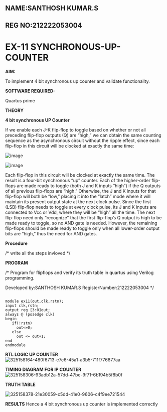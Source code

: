 
## NAME:SANTHOSH KUMAR.S
## REG NO:212222053004
# EX-11 SYNCHRONOUS-UP-COUNTER

**AIM:**

To implement 4 bit synchronous up counter and validate functionality.

**SOFTWARE REQUIRED:**

Quartus prime

**THEORY**

**4 bit synchronous UP Counter**

If we enable each J-K flip-flop to toggle based on whether or not all preceding flip-flop outputs (Q) are “high,” we can obtain the same counting sequence as the asynchronous circuit without the ripple effect, since each flip-flop in this circuit will be clocked at exactly the same time:

![image](https://github.com/naavaneetha/SYNCHRONOUS-UP-COUNTER/assets/154305477/d5db3fa0-e413-404c-b80e-b2f39d82e7e8)


![image](https://github.com/naavaneetha/SYNCHRONOUS-UP-COUNTER/assets/154305477/52cb61eb-d04b-442d-810c-31185a68410b)

Each flip-flop in this circuit will be clocked at exactly the same time.
The result is a four-bit synchronous “up” counter. Each of the higher-order flip-flops are made ready to toggle (both J and K inputs “high”) if the Q outputs of all previous flip-flops are “high.”
Otherwise, the J and K inputs for that flip-flop will both be “low,” placing it into the “latch” mode where it will maintain its present output state at the next clock pulse.
Since the first (LSB) flip-flop needs to toggle at every clock pulse, its J and K inputs are connected to Vcc or Vdd, where they will be “high” all the time.
The next flip-flop need only “recognize” that the first flip-flop’s Q output is high to be made ready to toggle, so no AND gate is needed.
However, the remaining flip-flops should be made ready to toggle only when all lower-order output bits are “high,” thus the need for AND gates.

**Procedure**

/* write all the steps invloved */

**PROGRAM**

/* Program for flipflops and verify its truth table in quartus using Verilog programming. 

Developed by:SANTHOSH KUMAR.S
RegisterNumber:212222053004
*/

```

module ex11(out,clk,rstn);
input clk,rstn;
output reg [3:0]out;
always @ (posedge clk)
begin
   if(!rstn)
     out<=0;
   else 
     out <= out+1;
end
endmodule

```

**RTL LOGIC UP COUNTER**
![325158164-480f6713-e7c6-45a1-a3b5-711f776877aa](https://github.com/velupradeep/SYNCHRONOUS-UP-COUNTER/assets/150329341/eb77cb31-76b7-47c3-be89-1deef42c13a1)


**TIMING DIAGRAM FOR IP COUNTER**
![325158306-93adb12a-57dd-47be-9f71-6b194b5f8b0f](https://github.com/velupradeep/SYNCHRONOUS-UP-COUNTER/assets/150329341/200de07c-0ea1-444c-a447-a492a165c62b)

**TRUTH TABLE**


![325158378-21e30059-c5dd-41e0-9606-c4f9ee721544](https://github.com/velupradeep/SYNCHRONOUS-UP-COUNTER/assets/150329341/e5f17247-1f9e-4870-92b2-eb11ed61af0e)


**RESULTS**
 Hence a 4 bit synchronous up counter is implemented correctly
